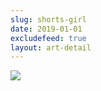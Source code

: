 ```yaml
---
slug: shorts-girl
date: 2019-01-01
excludefeed: true
layout: art-detail
---
```

![](/art/shorts-girl.webp)
